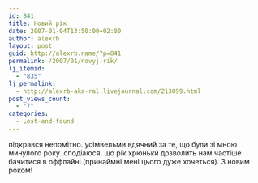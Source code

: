 ```yaml
---
id: 841
title: Новий рік
date: 2007-01-04T13:50:00+02:00
author: alexrb
layout: post
guid: http://alexrb.name/?p=841
permalink: /2007/01/novyj-rik/
lj_itemid:
  - "835"
lj_permalink:
  - http://alexrb-aka-ral.livejournal.com/213899.html
post_views_count:
  - "7"
categories:
  - Lost-and-found
---
```

підкрався непомітно. усімвельми вдячний за те, що були зі мною минулого року. сподіаюся, що рік хрюньки дозволить нам частіше бачитися в оффлайні (принаймні мені цього дуже хочеться). З новим роком!